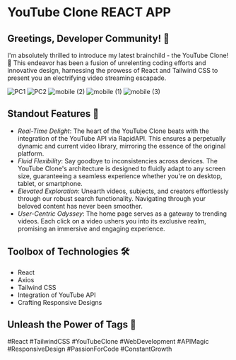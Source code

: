 # YouTube Clone REACT APP

## Greetings, Developer Community! 👋

I'm absolutely thrilled to introduce my latest brainchild - the YouTube Clone! 🎉 This endeavor has been a fusion of unrelenting coding efforts and innovative design, harnessing the prowess of React and Tailwind CSS to present you an electrifying video streaming escapade.

![PC1](https://github.com/Ajith101/youtube-lite/assets/41799543/baac443e-a00f-4c37-a83e-14e7d52c81f9)
![PC2](https://github.com/Ajith101/youtube-lite/assets/41799543/9aa6f55a-7ab2-490e-8905-bbcdf4c9bd67)
![mobile (2)](https://github.com/Ajith101/youtube-lite/assets/41799543/4f8acf05-d98e-4808-924d-af7672f9274f)
![mobile (1)](https://github.com/Ajith101/youtube-lite/assets/41799543/1caa7ba5-13b7-45ee-a296-fe61cb546fc4)
![mobile (3)](https://github.com/Ajith101/youtube-lite/assets/41799543/a11a1679-d6c2-45cb-8671-154771c633ee)

## Standout Features 🎥

- _Real-Time Delight_: The heart of the YouTube Clone beats with the integration of the YouTube API via RapidAPI. This ensures a perpetually dynamic and current video library, mirroring the essence of the original platform.
- _Fluid Flexibility_: Say goodbye to inconsistencies across devices. The YouTube Clone's architecture is designed to fluidly adapt to any screen size, guaranteeing a seamless experience whether you're on desktop, tablet, or smartphone.
- _Elevated Exploration_: Unearth videos, subjects, and creators effortlessly through our robust search functionality. Navigating through your beloved content has never been smoother.
- _User-Centric Odyssey_: The home page serves as a gateway to trending videos. Each click on a video ushers you into its exclusive realm, promising an immersive and engaging experience.

## Toolbox of Technologies 🛠

- React
- Axios
- Tailwind CSS
- Integration of YouTube API
- Crafting Responsive Designs

## Unleash the Power of Tags 🔗

#React #TailwindCSS #YouTubeClone #WebDevelopment #APIMagic #ResponsiveDesign #PassionForCode #ConstantGrowth
